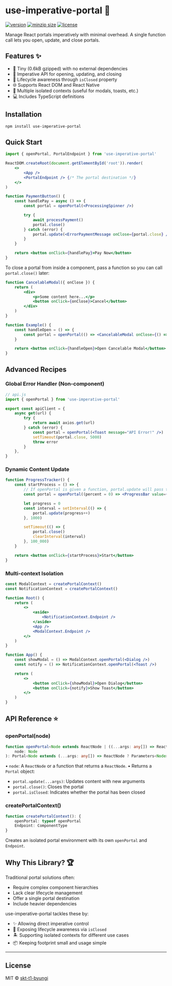 # use-imperative-portal 🔮

[![version](https://img.shields.io/npm/v/use-imperative-portal.svg?style=flat-square)](https://npmjs.org/use-imperative-portal)
[![minzip size](https://img.shields.io/bundlephobia/minzip/use-imperative-portal?label=size)](https://bundlephobia.com/result?p=use-imperative-portal)
[![license](https://img.shields.io/npm/l/use-imperative-portal?color=%23007a1f&style=flat-square)](https://github.com/skt-t1-byungi/use-imperative-portal/blob/master/LICENSE)

Manage React portals imperatively with minimal overhead. A single function call lets you open, update, and close portals.

## Features ✨

-   🚀 Tiny (0.6kB gzipped) with no external dependencies
-   🧩 Imperative API for opening, updating, and closing
-   🔎 Lifecycle awareness through `isClosed` property
-   🌐 Supports React DOM and React Native
-   🔀 Multiple isolated contexts (useful for modals, toasts, etc.)
-   💻 Includes TypeScript definitions

## Installation

```bash
npm install use-imperative-portal
```

## Quick Start

```jsx
import { openPortal, PortalEndpoint } from 'use-imperative-portal'

ReactDOM.createRoot(document.getElementById('root')).render(
    <>
        <App />
        <PortalEndpoint /> {/* The portal destination */}
    </>
)

function PaymentButton() {
    const handlePay = async () => {
        const portal = openPortal(<ProcessingSpinner />)

        try {
            await processPayment()
            portal.close()
        } catch (error) {
            portal.update(<ErrorPaymentMessage onClose={portal.close} />)
        }
    }

    return <button onClick={handlePay}>Pay Now</button>
}
```

To close a portal from inside a component, pass a function so you can call `portal.close()` later:

```jsx
function CancelableModal({ onClose }) {
    return (
        <div>
            <p>Some content here...</p>
            <button onClick={onClose}>Cancel</button>
        </div>
    )
}

function Example() {
    const handleOpen = () => {
        const portal = openPortal(() => <CancelableModal onClose={() => portal.close()} />)
    }

    return <button onClick={handleOpen}>Open Cancelable Modal</button>
}
```

## Advanced Recipes

### Global Error Handler (Non-component)

```jsx
// api.js
import { openPortal } from 'use-imperative-portal'

export const apiClient = {
    async get(url) {
        try {
            return await axios.get(url)
        } catch (error) {
            const portal = openPortal(<Toast message="API Error!" />)
            setTimeout(portal.close, 5000)
            throw error
        }
    },
}
```

### Dynamic Content Update

```jsx
function ProgressTracker() {
    const startProcess = () => {
        // If openPortal is given a function, portal.update will pass that function new arguments
        const portal = openPortal((percent = 0) => <ProgressBar value={percent} />)

        let progress = 0
        const interval = setInterval(() => {
            portal.update(progress++)
        }, 1000)

        setTimeout(() => {
            portal.close()
            clearInterval(interval)
        }, 100_000)
    }

    return <button onClick={startProcess}>Start</button>
}
```

### Multi-context Isolation

```jsx
const ModalContext = createPortalContext()
const NotificationContext = createPortalContext()

function Root() {
    return (
        <>
            <aside>
                <NotificationContext.Endpoint />
            </aside>
            <App />
            <ModalContext.Endpoint />
        </>
    )
}

function App() {
    const showModal = () => ModalContext.openPortal(<Dialog />)
    const notify = () => NotificationContext.openPortal(<Toast />)

    return (
        <>
            <button onClick={showModal}>Open Dialog</button>
            <button onClick={notify}>Show Toast</button>
        </>
    )
}
```

## API Reference ⭐

### openPortal(node)

```ts
function openPortal<Node extends ReactNode | ((...args: any[]) => ReactNode)>(
    node: Node
): Portal<Node extends (...args: any[]) => ReactNode ? Parameters<Node> : [ReactNode]>
```

• `node`: A `ReactNode` or a function that returns a `ReactNode`.
• Returns a `Portal` object:

-   `portal.update(...args)`: Updates content with new arguments
-   `portal.close()`: Closes the portal
-   `portal.isClosed`: Indicates whether the portal has been closed

### createPortalContext()

```ts
function createPortalContext(): {
    openPortal: typeof openPortal
    Endpoint: ComponentType
}
```

Creates an isolated portal environment with its own `openPortal` and `Endpoint`.

## Why This Library? 🏆

Traditional portal solutions often:

-   Require complex component hierarchies
-   Lack clear lifecycle management
-   Offer a single portal destination
-   Include heavier dependencies

use-imperative-portal tackles these by:

-   ✨ Allowing direct imperative control
-   🔎 Exposing lifecycle awareness via `isClosed`
-   🏝️ Supporting isolated contexts for different use cases
-   📦 Keeping footprint small and usage simple

---

## License

MIT © [skt-t1-byungi](https://github.com/skt-t1-byungi)
